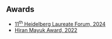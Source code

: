 ## Awards

<ul style="margin:0 0 5px;">
  <li><a href="https://www.heidelberg-laureate-forum.org/"><autocolor>11<sup>th</sup> Heidelberg Laureate Forum, 2024</autocolor></a></li>
  <li><a href="https://research.cs.wisc.edu/arch/uwarch-wiki2/index.php/Main/HiranMayuk"><autocolor>Hiran Mayuk Award, 2022</autocolor></a></li>
</ul>
